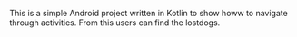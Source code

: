 This is a simple Android project written in Kotlin to show howw to navigate through activities. From this users can find the lostdogs.
